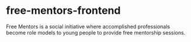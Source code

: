 # free-mentors-frontend
Free Mentors is a social initiative where accomplished professionals become role models to young people to provide free mentorship sessions.
